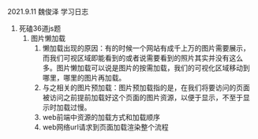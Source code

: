 2021.9.11 魏俊泽 学习日志

1. 死磕36道js题
   1. 图片懒加载
      1. 懒加载出现的原因：有的时候一个网站有成千上万的图片需要展示，而我们可视区域即能看到的或者说需要看到的照片其实并没有这么多。图片懒加载可以说是图片的按需加载，我们的可视化区域移动到哪里，哪里的图片再加载。
      2. 与之相关的图片预加载：图片预加载指的是，在我们将要访问的页面被访问之前提前加载好这个页面的图片资源，以便于显示，不至于显示时加载过慢。
      3. web前端中资源的加载方式和加载顺序
      4. web网络url请求到页面加载渲染整个流程